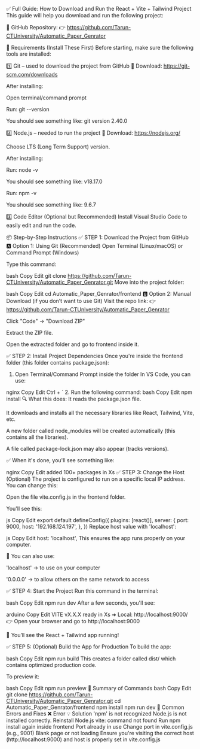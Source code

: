 ✅ Full Guide: How to Download and Run the React + Vite + Tailwind Project
This guide will help you download and run the following project:

📁 GitHub Repository:
👉 https://github.com/Tarun-CTUniversity/Automatic_Paper_Genrator

🔧 Requirements (Install These First)
Before starting, make sure the following tools are installed:

1️⃣ Git – used to download the project from GitHub
🔗 Download: https://git-scm.com/downloads

After installing:

Open terminal/command prompt

Run: git --version

You should see something like: git version 2.40.0

2️⃣ Node.js – needed to run the project
🔗 Download: https://nodejs.org/

Choose LTS (Long Term Support) version.

After installing:

Run: node -v

You should see something like: v18.17.0

Run: npm -v

You should see something like: 9.6.7

3️⃣ Code Editor (Optional but Recommended)
Install Visual Studio Code to easily edit and run the code.

📦 Step-by-Step Instructions
✅ STEP 1: Download the Project from GitHub
🅰️ Option 1: Using Git (Recommended)
Open Terminal (Linux/macOS) or Command Prompt (Windows)

Type this command:

bash
Copy
Edit
git clone https://github.com/Tarun-CTUniversity/Automatic_Paper_Genrator.git
Move into the project folder:

bash
Copy
Edit
cd Automatic_Paper_Genrator/frontend
🅱️ Option 2: Manual Download (if you don’t want to use Git)
Visit the repo link:
👉 https://github.com/Tarun-CTUniversity/Automatic_Paper_Genrator

Click "Code" → "Download ZIP"

Extract the ZIP file.

Open the extracted folder and go to frontend inside it.

✅ STEP 2: Install Project Dependencies
Once you're inside the frontend folder (this folder contains package.json):

1. Open Terminal/Command Prompt inside the folder
In VS Code, you can use:

nginx
Copy
Edit
Ctrl + `
2. Run the following command:
bash
Copy
Edit
npm install
🔍 What this does:
It reads the package.json file.

It downloads and installs all the necessary libraries like React, Tailwind, Vite, etc.

A new folder called node_modules will be created automatically (this contains all the libraries).

A file called package-lock.json may also appear (tracks versions).

✅ When it's done, you'll see something like:

nginx
Copy
Edit
added 100+ packages in Xs
✅ STEP 3: Change the Host (Optional)
The project is configured to run on a specific local IP address. You can change this:

Open the file vite.config.js in the frontend folder.

You'll see this:

js
Copy
Edit
export default defineConfig({
  plugins: [react()],
  server: {
    port: 9000,
    host: '192.168.124.197',
  },
})
Replace host value with 'localhost':

js
Copy
Edit
host: 'localhost',
This ensures the app runs properly on your computer.

🔁 You can also use:

'localhost' → to use on your computer

'0.0.0.0' → to allow others on the same network to access

✅ STEP 4: Start the Project
Run this command in the terminal:

bash
Copy
Edit
npm run dev
After a few seconds, you'll see:

arduino
Copy
Edit
VITE vX.X.X  ready in Xs
  ➜  Local:   http://localhost:9000/
👉 Open your browser and go to http://localhost:9000

🎉 You’ll see the React + Tailwind app running!

✅ STEP 5: (Optional) Build the App for Production
To build the app:

bash
Copy
Edit
npm run build
This creates a folder called dist/ which contains optimized production code.

To preview it:

bash
Copy
Edit
npm run preview
🧠 Summary of Commands
bash
Copy
Edit
git clone https://github.com/Tarun-CTUniversity/Automatic_Paper_Genrator.git
cd Automatic_Paper_Genrator/frontend
npm install
npm run dev
🛑 Common Errors and Fixes
❌ Error	💡 Solution
'npm' is not recognized	Node.js is not installed correctly. Reinstall Node.js
vite: command not found	Run npm install again inside frontend
Port already in use	Change port in vite.config.js (e.g., 9001)
Blank page or not loading	Ensure you're visiting the correct host (http://localhost:9000) and host is properly set in vite.config.js
